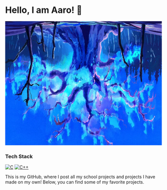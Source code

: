 # Hello, I am Aaro! 👋

<img src="https://github.com/Aaroh4/Aaroh4/blob/main/kLLBKnm.jpg" width="700" height="400"/>

### Tech Stack
[![C](https://skillicons.dev/icons?i=c)]()  [![C++](https://skillicons.dev/icons?i=cpp)]()

This is my GitHub, where I post all my school projects and projects I have made on my own!
Below, you can find some of my favorite projects.
